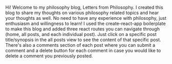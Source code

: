 Hi! Welcome to my philosophy blog, Letters from Philosophy. I created this blog to share my thoughts on various philosophy related topics and hear your thoughts as well. No need to have any experience with philosophy, just enthusiasm and willingness to learn! 
I used the create-react-app boilerplate to make this blog and added three react routes you can navigate through (home, all posts, and each individual post). Just click on a specific post title/synopsis in the all posts view to see the content of that specific post. There's also a comments section of each post where you can submit a comment and a delete button for each comment in case you would like to delete a comment you previously posted. 